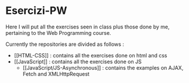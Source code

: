 # Esercizi-PW

Here I will put all the exercises seen in class plus those done by me, pertaining to the Web Programming course.

Currently the repositories are divided as follows :
- [[HTML-CSS]] : contains all the exercises done on html and css
- [[JavaScript]] : contains all the exercises done on JS
    - [[JavaScript/JS-Asynchronous]] : contains the examples on AJAX, Fetch and XMLHttpRequest
